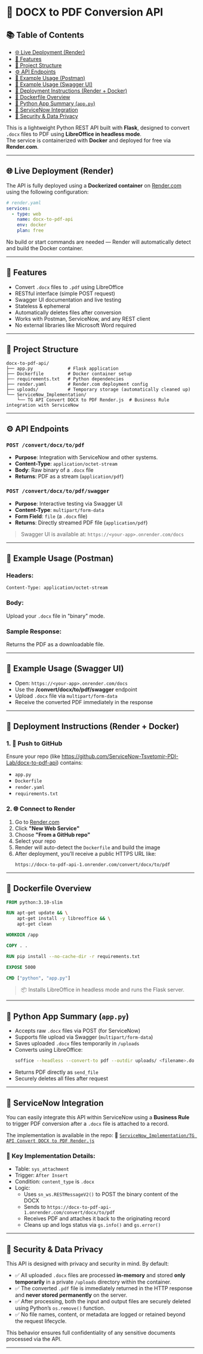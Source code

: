 # 📄 DOCX to PDF Conversion API

## 📚 Table of Contents

- [🌐 Live Deployment (Render)](#-live-deployment-render)
- [🚀 Features](#-features)
- [📁 Project Structure](#-project-structure)
- [⚙️ API Endpoints](#️-api-endpoints)
- [🧪 Example Usage (Postman)](#-example-usage-postman)
- [🧪 Example Usage (Swagger UI)](#-example-usage-swagger-ui)
- [🧰 Deployment Instructions (Render + Docker)](#-deployment-instructions-render--docker)
- [🐳 Dockerfile Overview](#-dockerfile-overview)
- [🧠 Python App Summary (`app.py`)](#-python-app-summary-apppy)
- [🧩 ServiceNow Integration](#-servicenow-integration)
- [🔐 Security & Data Privacy](#-security--data-privacy)

This is a lightweight Python REST API built with **Flask**, designed to convert `.docx` files to PDF using **LibreOffice in headless mode**.  
The service is containerized with **Docker** and deployed for free via **Render.com**.

---

## 🌐 Live Deployment (Render)

The API is fully deployed using a **Dockerized container** on [Render.com](https://render.com/) using the following configuration:

```yaml
# render.yaml
services:
  - type: web
    name: docx-to-pdf-api
    env: docker
    plan: free
```

No build or start commands are needed — Render will automatically detect and build the Docker container.

---

## 🚀 Features

- Convert `.docx` files to `.pdf` using LibreOffice
- RESTful interface (simple POST request)
- Swagger UI documentation and live testing
- Stateless & ephemeral
- Automatically deletes files after conversion
- Works with Postman, ServiceNow, and any REST client
- No external libraries like Microsoft Word required

---

## 📁 Project Structure

```
docx-to-pdf-api/
├── app.py             # Flask application
├── Dockerfile         # Docker container setup
├── requirements.txt   # Python dependencies
├── render.yaml        # Render.com deployment config
├── uploads/           # Temporary storage (automatically cleaned up)
└── ServiceNow_Implementation/
    └── TG API Convert DOCX to PDF Render.js  # Business Rule integration with ServiceNow
```

---

## ⚙️ API Endpoints

### `POST /convert/docx/to/pdf`
- **Purpose**: Integration with ServiceNow and other systems.
- **Content-Type**: `application/octet-stream`
- **Body**: Raw binary of a `.docx` file
- **Returns**: PDF as a stream (`application/pdf`)

### `POST /convert/docx/to/pdf/swagger`
- **Purpose**: Interactive testing via Swagger UI
- **Content-Type**: `multipart/form-data`
- **Form Field**: `file` (a `.docx` file)
- **Returns**: Directly streamed PDF file (`application/pdf`)

> Swagger UI is available at: `https://<your-app>.onrender.com/docs`

---

## 🧪 Example Usage (Postman)

### Headers:
```http
Content-Type: application/octet-stream
```

### Body:
Upload your `.docx` file in "binary" mode.

### Sample Response:
Returns the PDF as a downloadable file.

---

## 🧪 Example Usage (Swagger UI)

- Open: `https://<your-app>.onrender.com/docs`
- Use the **/convert/docx/to/pdf/swagger** endpoint
- Upload `.docx` file via `multipart/form-data`
- Receive the converted PDF immediately in the response

---

## 🧰 Deployment Instructions (Render + Docker)

### 1. 🐙 Push to GitHub

Ensure your repo (like https://github.com/ServiceNow-Tsvetomir-PDI-Lab/docx-to-pdf-api) contains:

- `app.py`
- `Dockerfile`
- `render.yaml`
- `requirements.txt`

### 2. 🌐 Connect to Render

1. Go to [Render.com](https://render.com/)
2. Click **"New Web Service"**
3. Choose **"From a GitHub repo"**
4. Select your repo
5. Render will auto-detect the `Dockerfile` and build the image
6. After deployment, you’ll receive a public HTTPS URL like:
   ```
   https://docx-to-pdf-api-1.onrender.com/convert/docx/to/pdf
   ```

---

## 🐳 Dockerfile Overview

```Dockerfile
FROM python:3.10-slim

RUN apt-get update && \
    apt-get install -y libreoffice && \
    apt-get clean

WORKDIR /app

COPY . .

RUN pip install --no-cache-dir -r requirements.txt

EXPOSE 5000

CMD ["python", "app.py"]
```

> 📦 Installs LibreOffice in headless mode and runs the Flask server.

---

## 🧠 Python App Summary (`app.py`)

- Accepts raw `.docx` files via POST (for ServiceNow)
- Supports file upload via Swagger (`multipart/form-data`)
- Saves uploaded `.docx` files temporarily in `/uploads`
- Converts using LibreOffice:
  ```bash
  soffice --headless --convert-to pdf --outdir uploads/ <filename>.docx
  ```
- Returns PDF directly as `send_file`
- Securely deletes all files after request

---

## 🧩 ServiceNow Integration

You can easily integrate this API within ServiceNow using a **Business Rule** to trigger PDF conversion after a `.docx` file is attached to a record.

The implementation is available in the repo:
📁 [`ServiceNow_Implementation/TG API Convert DOCX to PDF Render.js`](https://github.com/ServiceNow-Tsvetomir-PDI-Lab/docx-to-pdf-api/blob/main/ServiceNow_Implementation/TG%20API%20Convert%20DOCX%20to%20PDF%20Render.js)

### 🔧 Key Implementation Details:
- Table: `sys_attachment`
- Trigger: `After Insert`
- Condition: `content_type` is `.docx`
- Logic:
  - Uses `sn_ws.RESTMessageV2()` to POST the binary content of the DOCX
  - Sends to `https://docx-to-pdf-api-1.onrender.com/convert/docx/to/pdf`
  - Receives PDF and attaches it back to the originating record
  - Cleans up and logs status via `gs.info()` and `gs.error()`

---

## 🔐 Security & Data Privacy

This API is designed with privacy and security in mind. By default:

- ✅ All uploaded `.docx` files are processed **in-memory** and stored **only temporarily** in a private `/uploads` directory within the container.
- ✅ The converted `.pdf` file is immediately returned in the HTTP response and **never stored permanently** on the server.
- ✅ After processing, both the input and output files are securely deleted using Python’s `os.remove()` function.
- ✅ No file names, content, or metadata are logged or retained beyond the request lifecycle.

This behavior ensures full confidentiality of any sensitive documents processed via the API.

---
